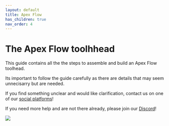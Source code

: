 ```yaml
---
layout: default
title: Apex Flow
has_children: true
nav_order: 4
---
```


# The Apex Flow toolhhead

This guide contains all the the steps to assemble and build an Apex Flow toolhead.

Its important to follow the guide carefully as there are details that may seem unnecisarry but are needed. 

If you find something unclear and would like clarification, contact us on one of our [social platforms](https://apexinvent.github.io/ApexInvent-Documentation/social.html)!

If you need more help and are not there already, please join our [Discord](https://discord.gg/vhEEsyMe3b)!

![](./assets/apexlogodrawn.png)




